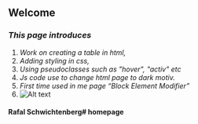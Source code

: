﻿## Welcome

### _This page introduces_

1.  _Work on creating a table in html,_
2.  _Adding styling in css,_
3.  _Using pseudoclasses such as "hover", "activ" etc_
4.  _Js code use to change html page to dark motiv._
5.  _First time used in me page “Block Element Modifier”_
6.  <img title="a title" alt="Alt text" src="[https://github.com/Rafal-Schwichtenberg/homepage/blob/main/table.png]" >
#### Rafal Schwichtenberg# homepage
